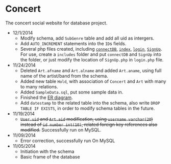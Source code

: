 Concert
========

The concert social website for database project.
* 12/1/2014
  * Modify schema, add ```SubGenre``` table and add all uid as intergers.
  * Add ```AUTO_INCREMENT``` statements into the ```ID```s fields.
  * Several php files created, including [```connectDB```](https://github.com/southpenguin/Concert/blob/master/php/connectDB.php), [```index```](https://github.com/southpenguin/Concert/blob/master/php/index.php), [```login```](https://github.com/southpenguin/Concert/blob/master/php/login.php), [```SignUp```](https://github.com/southpenguin/Concert/blob/master/php/SignUp.php). For use, create a ```includes``` folder and put ```connectDB``` and ```SignUp``` into the folder, or just modify the location of  ```SignUp.php``` in  ```login.php``` file.
* 11/24/2014
  * Deleted ```Art.afname``` and ```Art.alname``` and added ```Art.aname```, using full name of the artist/band from the schema.
  * Added new table ```Hold```, with association of ```Concert``` and ```Art``` with many to many relations.
  * Added ```SampleData.sql```, put some sample data in.
  * Finished the [ER diagram](https://www.lucidchart.com/documents/edit/187a54c4-6238-45e4-8a26-9d68538fc38c).
  * Add ```datestamp``` to the related table into the schema, also write ```DROP TABLE IF EXISTS```, in order to modify schema tables in the future.
* 11/19/2014
  * ~~```User.uid``` and ```Art.aid``` modification, using ```username varchar(20```) instead of ```id number int(10)```, related foreign key references also modified.~~ Successfully run on MySQL.
* 11/09/2014 
  * Error correction, successfully run On MySQL
* 11/05/2014 
  * Initiation with the schema
  * Basic frame of the database
